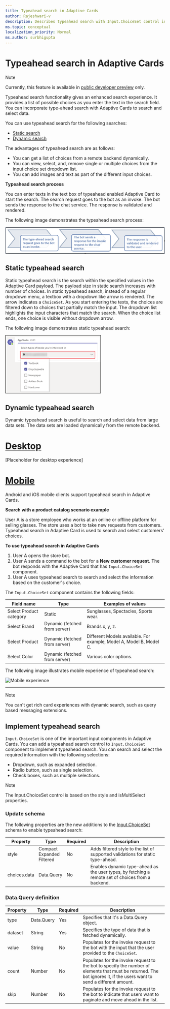 ```yaml
---
title: Typeahead search in Adaptive Cards 
author: Rajeshwari-v
description: Describes typeahead search with Input.ChoiceSet control in Adaptive Cards 
ms.topic: conceptual
localization_priority: Normal
ms.author: surbhigupta
---
```


# Typeahead search in Adaptive Cards  

> [!NOTE]
> Currently, this feature is available in [public developer preview](~/resources/dev-preview/developer-preview-intro.md) only.

Typeahead search functionality gives an enhanced search experience. It provides a list of possible choices as you enter the text in the search field. You can incorporate type-ahead search with Adaptive Cards to search and select data.      

You can use typeahead search for the following searches: 

* [Static search](#static-typeahead-search)
* [Dynamic search](#dynamic-typeahead-search)

The advantages of typeahead search are as follows:

* You can get a list of choices from a remote backend dynamically.
* You can view, select, and, remove single or multiple choices from the input choice set dropdown list.
* You can add images and text as part of the different input choices.

**Typeahead search process**

You can enter texts in the text box of typeahead enabled Adaptive Card to start the search. The search request goes to the bot as an invoke. The bot sends the response to the chat service. The response is validated and rendered.

The following image demonstrates the typeahead search process: 

![Typeahead search](../../assets/images/cards/dynamic-type-ahead-search-flow.png)

## Static typeahead search

Static typeahead search is the search within the specified values in the Adaptive Card payload. The payload size in static search increases with number of choices. In static typeahead search, instead of a regular dropdown menu, a textbox with a dropdown like arrow is rendered. The arrow indicates a `ChoiceSet`.
As you start entering the texts, the choices are filtered down to choices that partially match the input. The dropdown list highlights the input characters that match the search. When the choice list ends, one choice is visible without dropdown arrow.     

The following image demonstrates static typeahead search:

![Static typeahead search](../../assets/images/cards/static-type-ahead-search.png)
 
## Dynamic typeahead search

Dynamic typeahead search is useful to search and select data from large data sets. The data sets are loaded dynamically from the remote backend. 

# [Desktop](#tab/desktop)

[Placeholder for desktop experience]

# [Mobile](#tab/mobile)

Android and iOS mobile clients support typeahead search in Adaptive Cards. 
 
**Search with a product catalog scenario example**

User A is a store employee who works at an online or offline platform for selling glasses. The store uses a bot to take new requests from customers. Typeahead search in Adaptive Card is used to search and select customers' choices.

**To use typeahead search in Adaptive Cards**

1. User A opens the store bot.
1. User A sends a command to the bot for a **New customer request**. The bot responds with the Adaptive Card that has `Input.ChoiceSet` component.
1. User A uses typeahead search to search and select the information based on the customer's choice. 

The `Input.ChoiceSet` component contains the following fields: 

|Field name|Type |Examples of values|
|----------|-------|-----------------|
|Select Product category |	Static | Sunglasses, Spectacles, Sports wear. |
|Select Brand|	Dynamic (fetched from server) |	Brands x, y, z. |
|Select Product	|Dynamic (fetched from server) | Different Models available. For example, Model A, Model B, Model C. |
|Select Color | Dynamic (fetched from server) |	Various color options. |      

The following image illustrates mobile experience of typeahead search:       

<img src="~/assets/images/cards/mobile-type-ahead-search.png" alt="Mobile experience" width="400"/>

---

> [!NOTE] 
> You can't get rich card experiences with dynamic search, such as query based messaging extensions. 

## Implement typeahead search

`Input.ChoiceSet` is one of the important input components in Adaptive Cards. You can add a typeahead search control to `Input.ChoiceSet` component to implement typeahead search. You can search and select the required information with the following selections:       

* Dropdown, such as expanded selection.
* Radio button, such as single selection.
* Check boxes, such as multiple selections.

> [!NOTE]
> The Input.ChoiceSet control is based on the style and isMultiSelect properties.

### Update schema

The following properties are the new additions to the [Input.ChoiceSet](https://adaptivecards.io/explorer/Input.ChoiceSet.html) schema to enable typeahead search:

| Property	| Type | Required | Description |
|-----------|------|----------|-------------|
| style | Compact <br/> Expanded <br/> Filtered | No | Adds filtered style to the list of supported validations for static type-ahead.|
| choices.data | Data.Query | No | Enables dynamic type-ahead as the user types, by fetching a remote set of choices from a backend. |

### Data.Query definition

| Property	| Type | Required | Description |
|-----------|------|----------|-------------|
| type | Data.Query	| Yes |	Specifies that it's a Data.Query object.|
| dataset | String | Yes | Specifies the type of data that is fetched dynamically. |
| value	| String | No | Populates for the invoke request to the bot with the input that the user provided to the `ChoiceSet`. |
| count	| Number | No | Populates for the invoke request to the bot to specify the number of elements that must be returned. The bot ignores it, if the users want to send a different amount. | 
| skip | Number | No | Populates for the invoke request to the bot to indicate that users want to paginate and move ahead in the list. |



